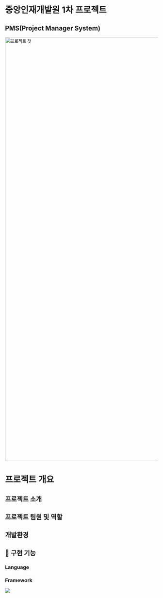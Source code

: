 # 중앙인재개발원 1차 프로젝트 
## PMS(Project Manager System) 

<img width="1397" alt="프로젝트 첫" src="https://github.com/rhkd4129/sundo_project_23501a/assets/77871676/4f6bf9a3-cb4b-411f-9d44-e1f282d13994">

# 프로젝트 개요
## 프로젝트 소개 
## 프로젝트 팀원 및 역할
## 개발환경
## 🔭 구현 기능
  <h3>Language</h3>

  <h3>Framework</h3>
    <img src="https://img.shields.io/badge/Spring-6DB33F?style=for-the-badge&logo=Spring&logoColor=white">








